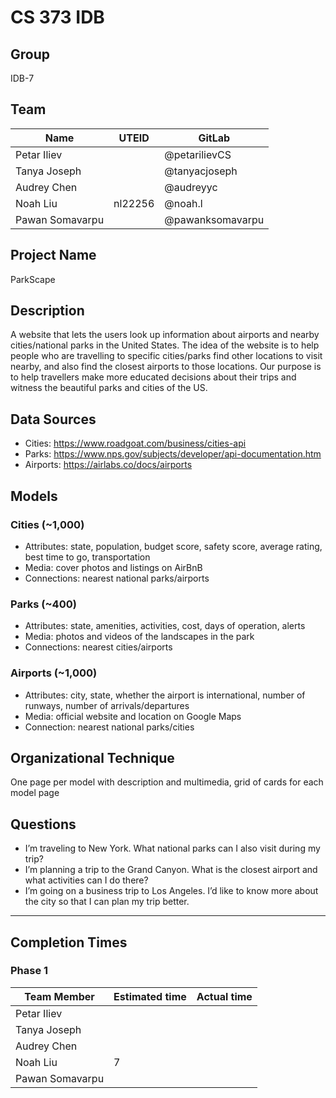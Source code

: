 # CS 373 IDB

## Group
IDB-7

## Team
| Name            | UTEID   | GitLab           |
| --------------- | ------- | ---------------- |
| Petar Iliev     |         | @petarilievCS    |
| Tanya Joseph    |         | @tanyacjoseph    |
| Audrey Chen     |         | @audreyyc        |
| Noah Liu        | nl22256 | @noah.l          |
| Pawan Somavarpu |         | @pawanksomavarpu |

## Project Name
ParkScape 

## Description
A website that lets the users look up information about airports and nearby cities/national parks in the United States. The idea of the website is to help people who are travelling to specific cities/parks find other locations to visit nearby, and also find the closest airports to those locations. Our purpose is to help travellers make more educated decisions about their trips and witness the beautiful parks and cities of the US. 

## Data Sources
* Cities: https://www.roadgoat.com/business/cities-api
* Parks: https://www.nps.gov/subjects/developer/api-documentation.htm
* Airports: https://airlabs.co/docs/airports

## Models

### Cities (~1,000)
* Attributes: state, population, budget score, safety score, average rating, best time to go, transportation
* Media: cover photos and listings on AirBnB
* Connections: nearest national parks/airports

### Parks (~400)
* Attributes: state, amenities, activities, cost, days of operation, alerts
* Media: photos and videos of the landscapes in the park 
* Connections: nearest cities/airports

### Airports (~1,000)
* Attributes: city, state, whether the airport is international, number of runways, number of arrivals/departures
* Media: official website and location on Google Maps
* Connection: nearest national parks/cities

## Organizational Technique
One page per model with description and multimedia, grid of cards for each model page

## Questions
* I’m traveling to New York. What national parks can I also visit during my trip?
* I’m planning a trip to the Grand Canyon. What is the closest airport and what activities can I do there? 
* I’m going on a business trip to Los Angeles. I’d like to know more about the city so that I can plan my trip better. 

---

## Completion Times
### Phase 1
| Team Member     | Estimated time  | Actual time      |
| --------------- | --------------- | ---------------- |
| Petar Iliev     |                 |                  |
| Tanya Joseph    |                 |                  |
| Audrey Chen     |                 |                  |
| Noah Liu        |        7        |                  |
| Pawan Somavarpu |                 |                  |
